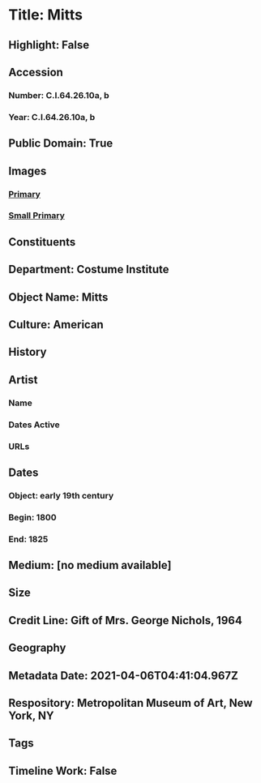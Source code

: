 # Title: Mitts
## Highlight: False
## Accession
### Number: C.I.64.26.10a, b
### Year: C.I.64.26.10a, b
## Public Domain: True
## Images
### [Primary](https://images.metmuseum.org/CRDImages/ci/original/CI64.26.10ab.jpg)
### [Small Primary](https://images.metmuseum.org/CRDImages/ci/web-large/CI64.26.10ab.jpg)
## Constituents
## Department: Costume Institute
## Object Name: Mitts
## Culture: American
## History
## Artist
### Name
### Dates Active
### URLs
## Dates
### Object: early 19th century
### Begin: 1800
### End: 1825
## Medium: [no medium available]
## Size
## Credit Line: Gift of Mrs. George Nichols, 1964
## Geography
## Metadata Date: 2021-04-06T04:41:04.967Z
## Respository: Metropolitan Museum of Art, New York, NY
## Tags
## Timeline Work: False